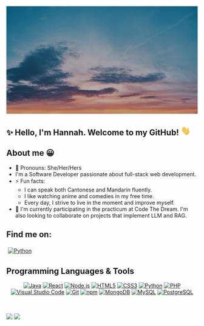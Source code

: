 <img src="https://github.com/hzeng33/hzeng33/blob/main/Name.gif" width="650px">   

## ✨ Hello, I'm Hannah. Welcome to my GitHub! <img src="wave.gif" height="25px" width="25px">
<!--![](https://visitor-badge.laobi.icu/badge?page_id=hzeng33) ![Github](https://img.shields.io/github/followers/hzeng33?label=Follow&style=social)-->

## About me 😀
- :woman: Pronouns: She/Her/Hers
- I'm a Software Developer passionate about full-stack web development. 
- ⚡ Fun facts: 
   * I can speak both Cantonese and Mandarin fluently.     
   * I like watching anime and comedies in my free time.
   * Every day, I strive to live in the moment and improve myself.
- :seedling: I'm currently participating in the practicum at Code The Dream. I'm also looking to collaborate on projects that implement LLM and RAG.



## Find me on: 
<p align="left">
 <a href="https://www.linkedin.com/in/hannahzeng33" target="_blank" rel="noopener noreferrer"> <img src="https://cdn-icons-png.flaticon.com/512/174/174857.png" alt="Python" height="37" style="vertical-align:top; margin:4px"></a>
</p>

## Programming Languages & Tools
<p align="center">
<a href="https://www.java.com/" title="Java"><img src="https://github.com/get-icon/geticon/raw/master/icons/java.svg" alt="Java" width="33px" height="33px"></a>
<a href="https://reactjs.org/" title="React"><img src="https://github.com/get-icon/geticon/raw/master/icons/react.svg" alt="React" width="33px" height="33px"></a>
<a href="https://nodejs.org/" title="Node.js"><img src="https://github.com/get-icon/geticon/raw/master/icons/nodejs-icon.svg" alt="Node.js" width="33px" height="33px"></a>
<a href="https://www.w3.org/TR/html5/" title="HTML5"><img src="https://github.com/get-icon/geticon/raw/master/icons/html-5.svg" alt="HTML5" width="33px" height="33px"></a>
<a href="https://www.w3.org/TR/CSS/" title="CSS3"><img src="https://github.com/get-icon/geticon/raw/master/icons/css-3.svg" alt="CSS3" width="33px" height="33px"></a>
<a href="https://www.python.org/" title="Python"><img src="https://github.com/get-icon/geticon/raw/master/icons/python.svg" alt="Python" width="33px" height="33px"></a>
<a href="https://php.net/" title="PHP"><img src="https://github.com/get-icon/geticon/raw/master/icons/php.svg" alt="PHP" width="33px" height="33px"></a>
<a href="https://code.visualstudio.com/" title="Visual Studio Code"><img src="https://github.com/get-icon/geticon/raw/master/icons/visual-studio-code.svg" alt="Visual Studio Code" width="33px" height="33px"></a>
<a href="https://git-scm.com/" title="Git"><img src="https://github.com/get-icon/geticon/raw/master/icons/git-icon.svg" alt="Git" width="33px" height="33px"></a>
<a href="https://www.npmjs.com/" title="npm"><img src="https://github.com/get-icon/geticon/raw/master/icons/npm.svg" alt="npm" width="33px" height="33px"></a>
<a href="https://https://www.mongodb.com/" title="MongoDB"><img src="https://github.com/get-icon/geticon/blob/master/icons/mongodb.svg" alt="MongoDB" width="33px" height="33px"></a>
<a href="https://dev.mysql.com/" title="MySQL"><img src="https://github.com/get-icon/geticon/raw/master/icons/mysql.svg" alt="MySQL" width="33px" height="33px"></a>
<a href="https://www.postgresql.org/" title="PostgreSQL"><img src="https://github.com/get-icon/geticon/raw/master/icons/postgresql.svg" alt="PostgreSQL" width="33px" height="33px"></a>
</p>
          
 <br></br>
 <img src="https://github-readme-stats.vercel.app/api/top-langs?username=hzeng33"/>  <img src="https://github-readme-stats.vercel.app/api?username=hzeng33&show_icons=true&theme=vue-dark"/>       
 

<!--
**hzeng33/hzeng33** is a ✨ _special_ ✨ repository because its `README.md` (this file) appears on your GitHub profile.

Here are some ideas to get you started:
- :computer: I'm currently working on ...
- 🌱 I’m currently learning ...
- 👯 I’m looking to collaborate on ...
- 🤔 I’m looking for help with ...
- 💬 Ask me about ...
- 📫 How to reach me: ...
- 😄 Pronouns: ...
- ⚡ Fun fact: ...
-- :computer: I'm currently working on ...
- github stats: <img src="https://github-readme-stats.vercel.app/api?username=hzeng33&show_icons=true&theme=vue-dark"/>
- badge website: https://dev.to/envoy_/150-badges-for-github-pnk [![](<badge_url>)](<hyperlink>)
- Tools icon : https://www.svgrepo.com/ 
-->
